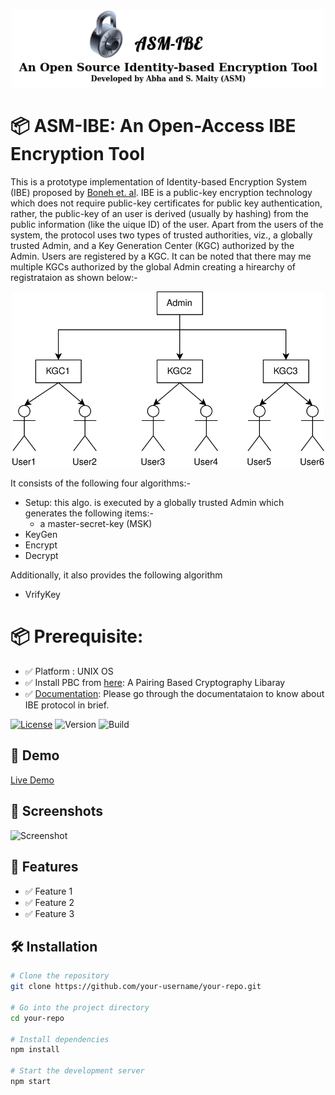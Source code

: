 <div align="center">
<img src="ProjectSupportFiles/ASM-IBE-Logo.png" width="500"/>
</div>

# 📦 ASM-IBE: An Open-Access IBE Encryption Tool 
This is a prototype implementation of Identity-based Encryption System (IBE) proposed by [Boneh et. al](https://doi.org/10.1007/3-540-44647-8_13). IBE is a public-key encryption technology which does not require public-key certificates for public key authentication, rather, the public-key of an user is derived (usually by hashing) from the public information (like the uique ID) of the user. Apart from the users of the system, the protocol uses two types of trusted authorities, viz., a globally trusted Admin, and a Key Generation Center (KGC) authorized by the Admin. Users are registered by a KGC. It can be noted that there may me multiple KGCs authorized by the global Admin creating a hirearchy of registrataion as shown below:-

<div align="center">
<img src="ProjectSupportFiles/Tree1.svg" width="500"/>
</div>



It consists of the following four algorithms:-

- Setup: this algo. is executed by a globally trusted Admin which generates the following items:-
    - a master-secret-key (MSK) 
- KeyGen
- Encrypt
- Decrypt

Additionally, it also provides the following algorithm

- VrifyKey
 
# 📦 Prerequisite:
- ✅ Platform : UNIX OS
- ✅ Install PBC from [here](https://github.com/wellsaid/pbc-0.5.14.git): A Pairing Based Cryptography Libaray
- ✅ [Documentation](https://your-docs-link.com): Please go through the documentataion to know about IBE protocol in brief.



[![License](https://img.shields.io/badge/License-Apache_2.0-blue.svg)](https://opensource.org/licenses/Apache-2.0)
![Version](https://img.shields.io/badge/version-1.0.0-green)
![Build](https://img.shields.io/badge/build-passing-brightgreen)

## 🚀 Demo

[Live Demo](https://your-demo-link.com) 

## 📸 Screenshots

![Screenshot](link-to-screenshot.png)

## 🧰 Features

- ✅ Feature 1
- ✅ Feature 2
- ✅ Feature 3

## 🛠️ Installation

```bash
# Clone the repository
git clone https://github.com/your-username/your-repo.git

# Go into the project directory
cd your-repo

# Install dependencies
npm install

# Start the development server
npm start
